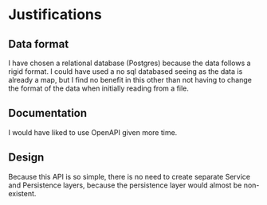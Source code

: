 # Justifications

## Data format

I have chosen a relational database (Postgres) because the data follows a rigid format. I could have used a no sql databased seeing as the data is already a map, but I find no benefit in this other than not having to change the format of the data when initially reading from a file.

## Documentation

I would have liked to use OpenAPI given more time.

## Design

Because this API is so simple, there is no need to create separate Service and Persistence layers, because the persistence layer would almost be non-existent.